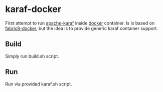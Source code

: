 karaf-docker
============

First attempt to run [apache-karaf](http://karaf.apache.org) inside [docker](http://docker.io) container.
Is is based on [fabric8-docker](https://github.com/fabric8io/fabric8-docker), but the idea is to provide generic karaf container support.

Build
-----

Simply run build.sh script.

Run
---

Run via provided karaf.sh script. 
